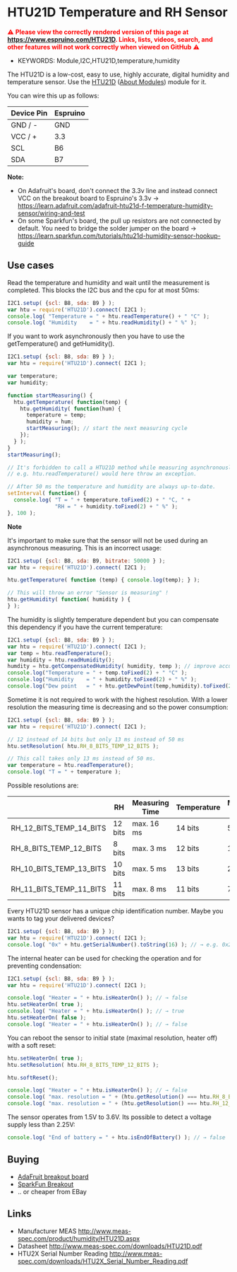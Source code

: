 <!--- Copyright (c) 2014 Tom Gidden, 2015 Luwar. See the file LICENSE for copying permission. -->
HTU21D Temperature and RH Sensor
================================

<span style="color:red">:warning: **Please view the correctly rendered version of this page at https://www.espruino.com/HTU21D. Links, lists, videos, search, and other features will not work correctly when viewed on GitHub** :warning:</span>

* KEYWORDS: Module,I2C,HTU21D,temperature,humidity

The HTU21D is a low-cost, easy to use, highly accurate, digital humidity and temperature sensor.  Use the [HTU21D](/modules/HTU21D.js) ([About Modules](/Modules)) module for it.

You can wire this up as follows:

| Device Pin | Espruino |
| ---------- | -------- |
| GND / -    | GND      |
| VCC / +    | 3.3      |
| SCL        | B6       |
| SDA        | B7       |

**Note:**
- On Adafruit's board, don't connect the 3.3v line and instead connect VCC on the breakout board to Espruino's 3.3v → https://learn.adafruit.com/adafruit-htu21d-f-temperature-humidity-sensor/wiring-and-test
- On some Sparkfun's board, the pull up resistors are not connected by default. You need to bridge the solder jumper on the board → https://learn.sparkfun.com/tutorials/htu21d-humidity-sensor-hookup-guide

Use cases
---------

Read the temperature and humidity and wait until the measurement is completed. This blocks the I2C bus and the cpu for at most 50ms:

```JavaScript
I2C1.setup( {scl: B8, sda: B9 } );
var htu = require('HTU21D').connect( I2C1 );
console.log( "Temperature = " + htu.readTemperature() + " °C" );
console.log( "Humidity    = " + htu.readHumidity() + " %" );
```

If you want to work asynchronously then you have to use the getTemperature() and getHumidity().

```JavaScript
I2C1.setup( {scl: B8, sda: B9 } );
var htu = require('HTU21D').connect( I2C1 );

var temperature;
var humidity;

function startMeasuring() {
  htu.getTemperature( function(temp) {
    htu.getHumidity( function(hum) {
      temperature = temp;
      humidity = hum;
      startMeasuring(); // start the next measuring cycle
    });
  } );
}
startMeasuring();

// It's forbidden to call a HTU21D method while measuring asynchronously!
// e.g. htu.readTemperature() would here throw an exception.

// After 50 ms the temperature and humidity are always up-to-date.
setInterval( function() {
  console.log( "T = " + temperature.toFixed(2) + " °C, " +
               "RH = " + humidity.toFixed(2) + " %" );
}, 100 );
```

**Note**

It's important to make sure that the sensor will not be used during an asynchronous measuring.
This is an incorrect usage:
```JavaScript
I2C1.setup( {scl: B8, sda: B9, bitrate: 50000 } );
var htu = require('HTU21D').connect( I2C1 );

htu.getTemperature( function (temp) { console.log(temp); } );

// This will throw an error "Sensor is measuring" !
htu.getHumidity( function( humidity ) {
} );
```

The humidity is slightly temperature dependent but you can compensate this dependency if you have the current temperature:
```JavaScript
I2C1.setup( {scl: B8, sda: B9 } );
var htu = require('HTU21D').connect( I2C1 );
var temp = htu.readTemperature();
var humidity = htu.readHumidity(); 
humdity = htu.getCompensatedHumidity( humidity, temp ); // improve accuracy
console.log("Temperature = " + temp.toFixed(2) + " °C" );
console.log("Humidity    = " + humidity.toFixed(2) + " %" );
console.log("Dew point   = " + htu.getDewPoint(temp,humidity).toFixed(2) + " °C");
```

Sometime it is not required to work with the highest resolution. With a lower resolution the
measuring time is decreasing and so the power consumption:

```JavaScript
I2C1.setup( {scl: B8, sda: B9 } );
var htu = require('HTU21D').connect( I2C1 );

// 12 instead of 14 bits but only 13 ms instead of 50 ms
htu.setResolution( htu.RH_8_BITS_TEMP_12_BITS );

// This call takes only 13 ms instead of 50 ms.
var temperature = htu.readTemperature();
console.log( "T = " + temperature );
```

Possible resolutions are:

|                         | RH      | Measuring Time | Temperature | Measuring Time |
| ----------------------- | ------- | -------------- | ----------- | -------------- |
| RH_12_BITS_TEMP_14_BITS | 12 bits | max. 16 ms     | 14 bits     | 50 ms          |
| RH_8_BITS_TEMP_12_BITS  |  8 bits | max.  3 ms     | 12 bits     | 13 ms          |
| RH_10_BITS_TEMP_13_BITS | 10 bits | max.  5 ms     | 13 bits     | 25 ms          |
| RH_11_BITS_TEMP_11_BITS | 11 bits | max.  8 ms     | 11 bits     |  7 ms          |

Every HTU21D sensor has a unique chip identification number. Maybe you wants to tag your delivered devices?  

```JavaScript
I2C1.setup( {scl: B8, sda: B9 } );
var htu = require('HTU21D').connect( I2C1 );
console.log( "0x" + htu.getSerialNumber().toString(16) ); // → e.g. 0x2ee38a18
```

The internal heater can be used for checking the operation and for preventing condensation:

```JavaScript
I2C1.setup( {scl: B8, sda: B9 } );
var htu = require('HTU21D').connect( I2C1 );

console.log( "Heater = " + htu.isHeaterOn() ); // → false
htu.setHeaterOn( true );
console.log( "Heater = " + htu.isHeaterOn() ); // → true
htu.setHeaterOn( false );
console.log( "Heater = " + htu.isHeaterOn() ); // → false
```

You can reboot the sensor to initial state (maximal resolution, heater off) with a soft reset:

```JavaScript
htu.setHeaterOn( true );
htu.setResolution( htu.RH_8_BITS_TEMP_12_BITS );

htu.softReset();

console.log( "Heater = " + htu.isHeaterOn() ); // → false
console.log( "max. resolution = " + (htu.getResolution() === htu.RH_8_BITS_TEMP_12_BITS ) );  // → false
console.log( "max. resolution = " + (htu.getResolution() === htu.RH_12_BITS_TEMP_14_BITS ) ); // → true
```

The sensor operates from 1.5V to 3.6V. Its possible
to detect a voltage supply less than 2.25V:

```JavaScript
console.log( "End of battery = " + htu.isEndOfBattery() ); // → false
```


Buying
-----

* [AdaFruit breakout board](https://www.adafruit.com/products/1899)
* [SparkFun Breakout](https://www.sparkfun.com/products/12064)
* .. or cheaper from EBay

Links
-----
* Manufacturer MEAS http://www.meas-spec.com/product/humidity/HTU21D.aspx
* Datasheet http://www.meas-spec.com/downloads/HTU21D.pdf
* HTU2X Serial Number Reading http://www.meas-spec.com/downloads/HTU2X_Serial_Number_Reading.pdf
